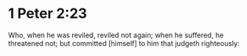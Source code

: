 # 1 Peter 2:23

Who, when he was reviled, reviled not again; when he suffered, he threatened not; but committed [himself] to him that judgeth righteously: